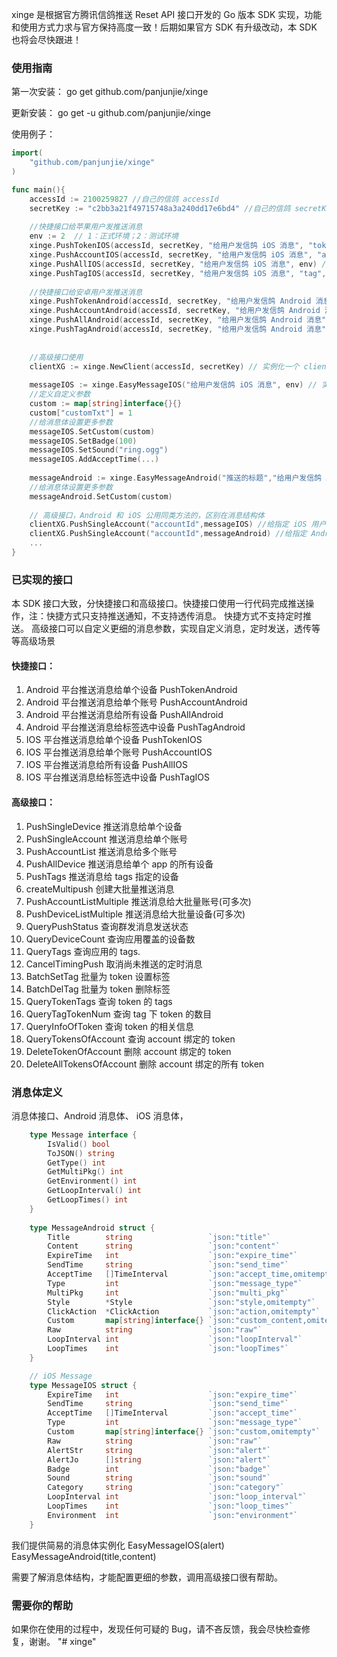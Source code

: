 xinge 是根据官方腾讯信鸽推送 Reset API 接口开发的 Go 版本 SDK 实现，功能和使用方式力求与官方保持高度一致！后期如果官方 SDK 有升级改动，本 SDK 也将会尽快跟进！

### 使用指南

第一次安装：
 go get github.com/panjunjie/xinge

更新安装：
 go get -u github.com/panjunjie/xinge

使用例子：

```go
import(
	"github.com/panjunjie/xinge"
)

func main(){
    accessId := 2100259827 //自己的信鸽 accessId
    secretKey := "c2bb3a21f49715748a3a240dd17e6bd4" //自己的信鸽 secretKey
    
    //快捷接口给苹果用户发推送消息
    env := 2  // 1：正式环境；2：测试环境
    xinge.PushTokenIOS(accessId, secretKey, "给用户发信鸽 iOS 消息", "token", env) //给指定 Token 用户发消息
    xinge.PushAccountIOS(accessId, secretKey, "给用户发信鸽 iOS 消息", "accountId", env) //给指定用户账号发消息
    xinge.PushAllIOS(accessId, secretKey, "给用户发信鸽 iOS 消息", env) //给全部用户发消息
    xinge.PushTagIOS(accessId, secretKey, "给用户发信鸽 iOS 消息", "tag", env) //给指定 Tag 用户发消息
    
    //快捷接口给安卓用户发推送消息
    xinge.PushTokenAndroid(accessId, secretKey, "给用户发信鸽 Android 消息", "token") //给指定 Token 用户发消息
    xinge.PushAccountAndroid(accessId, secretKey, "给用户发信鸽 Android 消息", "accountId") //给指定用户账号发消息
    xinge.PushAllAndroid(accessId, secretKey, "给用户发信鸽 Android 消息") //给全部用户发消息
    xinge.PushTagAndroid(accessId, secretKey, "给用户发信鸽 Android 消息", "tag") //给指定 Tag 用户发消息
    
    
    //高级接口使用
    clientXG := xinge.NewClient(accessId, secretKey) // 实例化一个 client，准备使用高级接口
    
    messageIOS := xinge.EasyMessageIOS("给用户发信鸽 iOS 消息", env) // 实例化 iOS 简单消息体
    //定义自定义参数
    custom := map[string]interface{}{}
    custom["customTxt"] = 1
    //给消息体设置更多参数
    messageIOS.SetCustom(custom)
    messageIOS.SetBadge(100)
    messageIOS.SetSound("ring.ogg")
    messageIOS.AddAcceptTime(...)
    
    messageAndroid := xinge.EasyMessageAndroid("推送的标题","给用户发信鸽 Android 消息") // 实例化 Android 简单消息体
    //给消息体设置更多参数
    messageAndroid.SetCustom(custom)
    
    // 高级接口，Android 和 iOS 公用同类方法的，区别在消息结构体
    clientXG.PushSingleAccount("accountId",messageIOS) //给指定 iOS 用户账号发消息
    clientXG.PushSingleAccount("accountId",messageAndroid) //给指定 Android 用户账号发消息
    ...
}
```

### 已实现的接口
本 SDK 接口大致，分快捷接口和高级接口。快捷接口使用一行代码完成推送操作，注：快捷方式只支持推送通知，不支持透传消息。 快捷方式不支持定时推送。
高级接口可以自定义更细的消息参数，实现自定义消息，定时发送，透传等等高级场景

#### 快捷接口：
1. Android 平台推送消息给单个设备 PushTokenAndroid
2. Android 平台推送消息给单个账号 PushAccountAndroid
3. Android 平台推送消息给所有设备 PushAllAndroid
4. Android 平台推送消息给标签选中设备 PushTagAndroid
5. IOS 平台推送消息给单个设备 PushTokenIOS
6. IOS 平台推送消息给单个账号 PushAccountIOS
7. IOS 平台推送消息给所有设备 PushAllIOS
8. IOS 平台推送消息给标签选中设备 PushTagIOS

#### 高级接口：
1. PushSingleDevice 推送消息给单个设备
2. PushSingleAccount 推送消息给单个账号
3. PushAccountList 推送消息给多个账号
4. PushAllDevice 推送消息给单个 app 的所有设备
5. PushTags 推送消息给 tags 指定的设备
6. createMultipush 创建大批量推送消息
7. PushAccountListMultiple 推送消息给大批量账号(可多次) 
8. PushDeviceListMultiple 推送消息给大批量设备(可多次)
9. QueryPushStatus 查询群发消息发送状态
10. QueryDeviceCount 查询应用覆盖的设备数
11. QueryTags 查询应用的 tags.
12. CancelTimingPush 取消尚未推送的定时消息
13. BatchSetTag 批量为 token 设置标签
14. BatchDelTag 批量为 token 删除标签 
15. QueryTokenTags 查询 token 的 tags 
16. QueryTagTokenNum 查询 tag 下 token 的数目
17. QueryInfoOfToken 查询 token 的相关信息
18. QueryTokensOfAccount 查询 account 绑定的 token
19. DeleteTokenOfAccount 删除 account 绑定的 token
20. DeleteAllTokensOfAccount 删除 account 绑定的所有 token

### 消息体定义

消息体接口、Android 消息体、 iOS 消息体，
```go
    type Message interface {
        IsValid() bool
        ToJSON() string
        GetType() int
        GetMultiPkg() int
        GetEnvironment() int
        GetLoopInterval() int
        GetLoopTimes() int
	}    
    
    type MessageAndroid struct {
        Title        string                 `json:"title"`
        Content      string                 `json:"content"`
        ExpireTime   int                    `json:"expire_time"`
        SendTime     string                 `json:"send_time"`
        AcceptTime   []TimeInterval         `json:"accept_time,omitempty"`
        Type         int                    `json:"message_type"`
        MultiPkg     int                    `json:"multi_pkg"`
        Style        *Style                 `json:"style,omitempty"`
        ClickAction  *ClickAction           `json:"action,omitempty"`
        Custom       map[string]interface{} `json:"custom_content,omitempty"`
        Raw          string                 `json:"raw"`
        LoopInterval int                    `json:"loopInterval"`
        LoopTimes    int                    `json:"loopTimes"`
    }

    // iOS Message
    type MessageIOS struct {
        ExpireTime   int                    `json:"expire_time"`
        SendTime     string                 `json:"send_time"`
        AcceptTime   []TimeInterval         `json:"accept_time"`
        Type         int                    `json:"message_type"`
        Custom       map[string]interface{} `json:"custom,omitempty"`
        Raw          string                 `json:"raw"`
        AlertStr     string                 `json:"alert"`
        AlertJo      []string               `json:"alert"`
        Badge        int                    `json:"badge"`
        Sound        string                 `json:"sound"`
        Category     string                 `json:"category"`
        LoopInterval int                    `json:"loop_interval"`
        LoopTimes    int                    `json:"loop_times"`
        Environment  int                    `json:"environment"`
    }
```

我们提供简易的消息体实例化
EasyMessageIOS(alert)
EasyMessageAndroid(title,content)

需要了解消息体结构，才能配置更细的参数，调用高级接口很有帮助。


### 需要你的帮助
如果你在使用的过程中，发现任何可疑的 Bug，请不吝反馈，我会尽快检查修复，谢谢。
"# xinge" 
